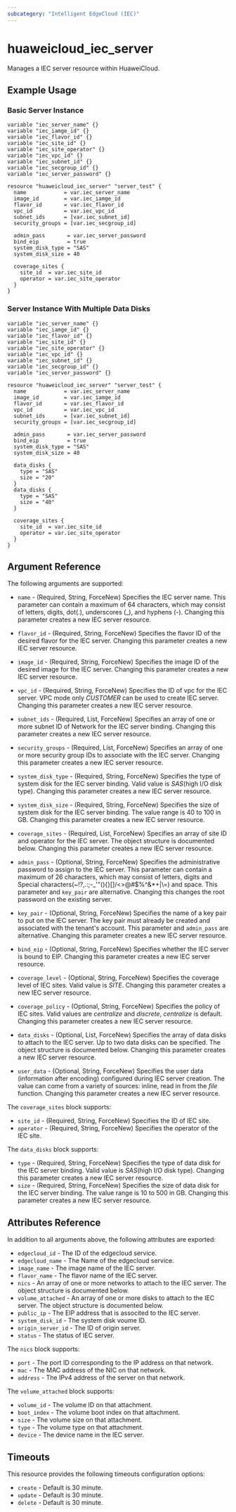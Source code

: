 ```yaml
---
subcategory: "Intelligent EdgeCloud (IEC)"
---
```


# huaweicloud_iec_server

Manages a IEC server resource within HuaweiCloud.

## Example Usage

### Basic Server Instance

```hcl
variable "iec_server_name" {}
variable "iec_iamge_id" {}
variable "iec_flavor_id" {}
variable "iec_site_id" {}
variable "iec_site_operator" {}
variable "iec_vpc_id" {}
variable "iec_subnet_id" {}
variable "iec_secgroup_id" {}
variable "iec_server_password" {}

resource "huaweicloud_iec_server" "server_test" {
  name            = var.iec_server_name
  image_id        = var.iec_iamge_id
  flavor_id       = var.iec_flavor_id
  vpc_id          = var.iec_vpc_id
  subnet_ids      = [var.iec_subnet_id]
  security_groups = [var.iec_secgroup_id]
  
  admin_pass       = var.iec_server_password
  bind_eip         = true
  system_disk_type = "SAS"
  system_disk_size = 40
  
  coverage_sites {
    site_id  = var.iec_site_id
    operator = var.iec_site_operator
  }
}
```

### Server Instance With Multiple Data Disks

```hcl
variable "iec_server_name" {}
variable "iec_iamge_id" {}
variable "iec_flavor_id" {}
variable "iec_site_id" {}
variable "iec_site_operator" {}
variable "iec_vpc_id" {}
variable "iec_subnet_id" {}
variable "iec_secgroup_id" {}
variable "iec_server_password" {}

resource "huaweicloud_iec_server" "server_test" {
  name            = var.iec_server_name
  image_id        = var.iec_iamge_id
  flavor_id       = var.iec_flavor_id
  vpc_id          = var.iec_vpc_id
  subnet_ids      = [var.iec_subnet_id]
  security_groups = [var.iec_secgroup_id]
  
  admin_pass       = var.iec_server_password
  bind_eip         = true
  system_disk_type = "SAS"
  system_disk_size = 40

  data_disks {
    type = "SAS"
    size = "20"
  }
  data_disks {
    type = "SAS"
    size = "40"
  }

  coverage_sites {
    site_id  = var.iec_site_id
    operator = var.iec_site_operator
  }
}
```

## Argument Reference

The following arguments are supported:

* `name` - (Required, String, ForceNew) Specifies the IEC server name.
    This parameter can contain a maximum of 64 characters, which may consist of
    letters, digits, dot(.), underscores (_), and hyphens (-).
    Changing this parameter creates a new IEC server resource.

* `flavor_id` - (Required, String, ForceNew) Specifies the flavor ID of the
    desired flavor for the IEC server.
    Changing this parameter creates a new IEC server resource.

* `image_id` - (Required, String, ForceNew) Specifies the image ID of the
    desired image for the IEC server.
    Changing this parameter creates a new IEC server resource.

* `vpc_id` - (Required, String, ForceNew) Specifies the ID of vpc for the IEC
    server. VPC mode only *CUSTOMER* can be used to create IEC server.
    Changing this parameter creates a new IEC server resource.

* `subnet_ids` - (Required, List, ForceNew) Specifies an array of one or more
    subnet ID of Network for the IEC server binding.
    Changing this parameter creates a new IEC server resource.

* `security_groups` - (Required, List, ForceNew) Specifies an array of one or
    more security group IDs to associate with the IEC server.
    Changing this parameter creates a new IEC server resource.

* `system_disk_type` - (Required, String, ForceNew) Specifies the type of system
    disk for the IEC server binding.
    Valid value is *SAS*(high I/O disk type).
    Changing this parameter creates a new IEC server resource.

* `system_disk_size` - (Required, String, ForceNew) Specifies the size of system
    disk for the IEC server binding.  The value range is 40 to 100 in GB.
    Changing this parameter creates a new IEC server resource.

* `coverage_sites` - (Required, List, ForceNew) Specifies an array of site ID
    and operator for the IEC server. The object structure is documented below.
    Changing this parameter creates a new IEC server resource.

* `admin_pass` - (Optional, String, ForceNew) Specifies the administrative
    password to assign to the IEC server. This parameter can contain a maximum
    of 26 characters, which may consist of letters, digits and Special
    characters(~!?,.:;-_'"(){}[]/<>@#$%^&*+|\\=) and space.
    This parameter and `key_pair` are alternative.
    Changing this changes the root password on the existing server.

* `key_pair` - (Optional, String, ForceNew) Specifies the name of a key pair to
    put on the IEC server. The key pair must already be created and associated
    with the tenant's account.
    This parameter and `admin_pass` are alternative.
    Changing this parameter creates a new IEC server resource.

* `bind_eip` - (Optional, String, ForceNew) Specifies whether the IEC server is
    bound to EIP. Changing this parameter creates a new IEC server resource.

* `coverage_level` - (Optional, String, ForceNew) Specifies the coverage level
    of IEC sites. Valid value is *SITE*.
    Changing this parameter creates a new IEC server resource.

* `coverage_policy` - (Optional, String, ForceNew) Specifies the policy of IEC
    sites. Valid values are *centralize* and *discrete*, *centralize* is default.
    Changing this parameter creates a new IEC server resource.

* `data_disks` - (Optional, List, ForceNew) Specifies the array of data disks
    to attach to the IEC server. Up to two data disks can be specified.
    The object structure is documented below.
    Changing this parameter creates a new IEC server resource.

* `user_data` - (Optional, String, ForceNew) Specifies the user data (information
    after encoding) configured during IEC server creation. The value can come
    from a variety of sources: inline, read in from the *file* function.
    Changing this parameter creates a new IEC server resource.

The `coverage_sites` block supports:

  * `site_id` - (Required, String, ForceNew) Specifies the ID of IEC site.
  * `operator` - (Required, String, ForceNew) Specifies the operator of the IEC site.

The `data_disks` block supports:

  * `type` - (Required, String, ForceNew) Specifies the type of data disk for the
    IEC server binding. Valid value is *SAS*(high I/O disk type).
    Changing this parameter creates a new IEC server resource.
  * `size` - (Required, String, ForceNew) Specifies the size of data disk for the
    IEC server binding. The value range is 10 to 500 in GB.
    Changing this parameter creates a new IEC server resource.

## Attributes Reference

In addition to all arguments above, the following attributes are exported:

* `edgecloud_id` - The ID of the edgecloud service.
* `edgecloud_name` - The Name of the edgecloud service.
* `image_name` - The image name of the IEC server.
* `flavor_name` - The flavor name of the IEC server.
* `nics` - An array of one or more networks to attach to the IEC server.
    The object structure is documented below.
* `volume_attached` - An array of one or more disks to attach to the IEC server.
    The object structure is documented below.
* `public_ip` - The EIP address that is associted to the IEC server.
* `system_disk_id` - The system disk voume ID.
* `origin_server_id` - The ID of origin server.
* `status` - The status of IEC server.

The `nics` block supports:
  * `port` - The port ID corresponding to the IP address on that network.
  * `mac` - The MAC address of the NIC on that network.
  * `address` - The IPv4 address of the server on that network.

The `volume_attached` block supports:

  * `volume_id` - The volume ID on that attachment.
  * `boot_index` - The volume boot index on that attachment.
  * `size` - The volume size on that attachment.
  * `type` - The volume type on that attachment.
  * `device` - The device name in the IEC server.

## Timeouts
This resource provides the following timeouts configuration options:
* `create` - Default is 30 minute.
* `update` - Default is 30 minute.
* `delete` - Default is 30 minute.
